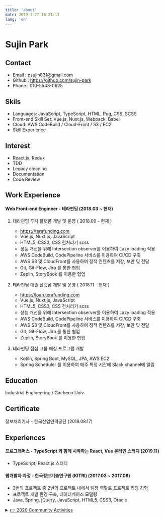```yaml
---
title: 'about'
date: 2019-1-27 16:21:13
lang: 'en'
---
```


# Sujin Park

<div>

## Contact
- Email : psujin831@gmail.com
- Github : https://github.com/sujin-park
- Phone : 010-5543-0625

## Skils
- Languages: JavaScript, TypeScript, HTML, Pug, CSS, SCSS
- Front-end Skill Set: Vue.js, Nuxt.js, Webpack, Babel
- Cloud: AWS CodeBuild / Cloud-Front / S3 / EC2
- Skill Experience

## Interest
- React.js, Redux
- TDD
- Legacy cleaning
- Documentation
- Code Review

## Work Experience

#### Web Front-end Engineer - 테라펀딩 (2018.03 ~ 현재)
1. 테라펀딩 투자 플랫폼 개발 및 운영 ( 2018.09 - 현재 )
    - https://terafunding.com
    - Vue.js, Nuxt.js, JavaScript
    - HTML5, CSS3, CSS 전처리기 scss
    - 성능 개선을 위해 Intersection observer를 이용하여 Lazy loading 적용
    - AWS CodeBuild, CodePipeline 서비스를 이용하여 CI/CD 구축
    - AWS S3 및 CloudFront를 사용하여 정적 컨텐츠를 저장, 보안 및 전달
    - Git, Git-Flow, Jira 를 통한 협업
    - Zeplin, StoryBook 를 이용한 협업

2. 테라펀딩 대출 플랫폼 개발 및 운영 ( 2018.11 - 현재 )
    - https://loan.terafunding.com
    - Vue.js, Nuxt.js, JavaScript
    - HTML5, CSS3, CSS 전처리기 scss
    - 성능 개선을 위해 Intersection observer를 이용하여 Lazy loading 적용
    - AWS CodeBuild, CodePipeline 서비스를 이용하여 CI/CD 구축
    - AWS S3 및 CloudFront를 사용하여 정적 컨텐츠를 저장, 보안 및 전달
    - Git, Git-Flow, Jira 를 통한 협업
    - Zeplin, StoryBook 를 이용한 협업
    
3. 테라펀딩 점심 그룹 매칭 프로그램 개발
    - Kotiln, Spring Boot, MySQL, JPA, AWS EC2
    - Spring Scheduler 를 이용하여 매주 특정 시간에 Slack channel에 알림


## Education
Industrial Engineering / Gacheon Univ.

## Certificate
정보처리기사 - 한국산업인력공단 (2018.08.17)

## Experiences
#### 프로그래머스 - TypeScript 와 함께 시작하는 React, Vue 온라인 스터디 (2019.11)
- TypeScript, React.js 스터디

#### 웹개발자 과정 - 한국정보기술연구원 (KITRI) (2017.03 ~ 2017.08)
- 3번의 프로젝트 중 2번의 프로젝트 내에서 팀장 역할로 프로젝트 리딩 경험
- 프로젝트 개발 환경 구축, 데이터베이스 모델링
- Java, Spring, jQuery, JavaScript, HTML5, CSS3, Oracle

<details>
<summary style="text-decoration: underline;"> 👉 2020 Community Activities</summary>
<div markdown="1">

- Activites
  - [2020.02.01 ~ 2020.04.04] [노마드 온라인 해커톤]

</div>
</details>


</div>
